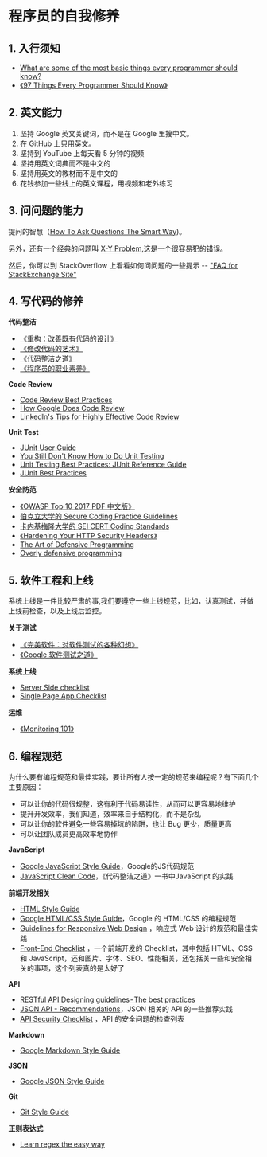 # 程序员的自我修养


## 1. 入行须知
- [What are some of the most basic things every programmer should know?](https://www.quora.com/What-are-some-of-the-most-basic-things-every-programmer-should-know)
- [《97 Things Every Programmer Should Know》](https://97-things-every-x-should-know.gitbooks.io/97-things-every-programmer-should-know/content/en/index.html)

## 2. 英文能力
1. 坚持 Google 英文关键词，而不是在 Google 里搜中文。
2. 在 GitHub 上只用英文。
3. 坚持到 YouTube 上每天看 5 分钟的视频
4. 坚持用英文词典而不是中文的
5. 坚持用英文的教材而不是中文的
6. 花钱参加一些线上的英文课程，用视频和老外练习

## 3. 问问题的能力

提问的智慧（[How To Ask Questions The Smart Way](http://www.catb.org/~esr/faqs/smart-questions.html))。

另外，还有一个经典的问题叫 [X-Y Problem](http://xyproblem.info/),这是一个很容易犯的错误。

然后，你可以到 StackOverflow 上看看如何问问题的一些提示 -- ["FAQ for StackExchange Site"](https://meta.stackexchange.com/questions/7931/faq-for-stack-exchange-sites)

## 4. 写代码的修养

**代码整洁**     
- [《重构：改善既有代码的设计》](https://book.douban.com/subject/4262627/)
- [《修改代码的艺术》](https://book.douban.com/subject/2248759/)
- [《代码整洁之道》](https://book.douban.com/subject/4199741/)
- [《程序员的职业素养》](https://book.douban.com/subject/11614538/)

**Code Review**     
- [Code Review Best Practices](https://medium.com/@palantir/code-review-best-practices-19e02780015f)
- [How Google Does Code Review](https://dzone.com/articles/how-google-does-code-review)
- [LinkedIn's Tips for Highly Effective Code Review](https://thenewstack.io/linkedin-code-review/)

**Unit Test**
- [JUnit User Guide](https://junit.org/junit5/docs/current/user-guide/)
- [You Still Don't Know How to Do Unit Testing](https://stackify.com/unit-testing-basics-best-practices/)
- [Unit Testing Best Practices: JUnit Reference Guide](https://dzone.com/articles/unit-testing-best-practices)
- [JUnit Best Practices](http://www.kyleblaney.com/junit-best-practices/)

**安全防范**
- [《OWASP Top 10 2017 PDF 中文版》](https://owasp.org/www-pdf-archive/OWASP_Top_10_2017_%E4%B8%AD%E6%96%87%E7%89%88v1.3.pdf)
- [伯克立大学的 Secure Coding Practice Guidelines](https://security.berkeley.edu/secure-coding-practice-guidelines)
- [卡内基梅隆大学的 SEI CERT Coding Standards](https://wiki.sei.cmu.edu/confluence/display/seccode/SEI+CERT+Coding+Standards)
- [《Hardening Your HTTP Security Headers》](https://www.keycdn.com/blog/http-security-headers)
- [The Art of Defensive Programming](https://medium.com/web-engineering-vox/the-art-of-defensive-programming-6789a9743ed4)
- [Overly defensive programming](https://medium.com/@cvitullo/overly-defensive-programming-e7a1b3d234c2)

## 5. 软件工程和上线

系统上线是一件比较严肃的事,我们要遵守一些上线规范，比如，认真测试，并做上线前检查，以及上线后监控。

**关于测试**       
- [《完美软件：对软件测试的各种幻想》](https://book.douban.com/subject/4187479/)
- [《Google 软件测试之道》](https://book.douban.com/subject/25742200/)

**系统上线**  
- [Server Side checklist](https://github.com/mtdvio/going-to-production/blob/master/serverside-checklist.md)
- [Single Page App Checklist](https://github.com/mtdvio/going-to-production/blob/master/spa-checklist.md)

**运维**  
- [《Monitoring 101》](https://www.datadoghq.com/blog/monitoring-101-collecting-data/)

## 6. 编程规范

为什么要有编程规范和最佳实践，要让所有人按一定的规范来编程呢？有下面几个主要原因：
- 可以让你的代码很规整，这有利于代码易读性，从而可以更容易地维护
- 提升开发效率，我们知道，效率来自于结构化，而不是杂乱
- 可以让你的软件避免一些容易掉坑的陷阱，也让 Bug 更少，质量更高
- 可以让团队成员更高效率地协作

**JavaScript**    
- [Google JavaScript Style Guide](https://google.github.io/styleguide/jsguide.html)，Google的JS代码规范
- [JavaScript Clean Code](https://github.com/ryanmcdermott/clean-code-javascript)，《代码整洁之道》一书中JavaScript 的实践


**前端开发相关**   
- [HTML Style Guide](https://html-style-guide.netlify.app/) 
- [Google HTML/CSS Style Guide](https://google.github.io/styleguide/htmlcssguide.html)，Google 的 HTML/CSS 的编程规范
- [Guidelines for Responsive Web Design](https://www.smashingmagazine.com/2011/01/guidelines-for-responsive-web-design/) ，响应式 Web 设计的规范和最佳实践
- [Front-End Checklist](https://github.com/thedaviddias/Front-End-Checklist) ，一个前端开发的 Checklist，其中包括 HTML、CSS 和 JavaScript，还和图片、字体、SEO、性能相关，还包括关一些和安全相关的事项，这个列表真的是太好了

**API**    
- [RESTful API Designing guidelines - The best practices](https://hackernoon.com/restful-api-designing-guidelines-the-best-practices-60e1d954e7c9)
- [JSON API - Recommendations](https://jsonapi.org/recommendations/)，JSON 相关的 API 的一些推荐实践
- [API Security Checklist](https://github.com/shieldfy/API-Security-Checklist/blob/master/README-zh.md) ，API 的安全问题的检查列表

**Markdown**    
- [Google Markdown Style Guide](https://github.com/google/styleguide/blob/gh-pages/docguide/style.md)

**JSON**    
- [Google JSON Style Guide](https://google.github.io/styleguide/jsoncstyleguide.xml)

**Git**    
- [Git Style Guide](https://github.com/aseaday/git-style-guide)

**正则表达式**    
- [Learn regex the easy way](https://github.com/ziishaned/learn-regex/blob/master/translations/README-cn.md)